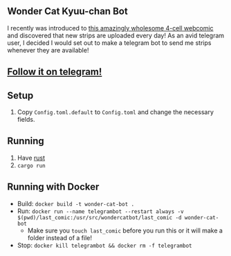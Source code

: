 ## Wonder Cat Kyuu-chan Bot

I recently was introduced to [this amazingly wholesome 4-cell webcomic](helveticascans.com/r/read/wonder-cat-kyuu-chan/) and discovered that new strips are uploaded every day! As an avid telegram user, I decided I would set out to make a telegram bot to send me strips whenever they are available!

## [Follow it on telegram!](https://t.me/wondercatkyuu)

## Setup

1. Copy `Config.toml.default` to `Config.toml` and change the necessary fields.

## Running

1. Have [rust](https://www.rust-lang.org)
2. `cargo run`

## Running with Docker

* Build: `docker build -t wonder-cat-bot .`
* Run: `docker run --name telegrambot --restart always -v $(pwd)/last_comic:/usr/src/wondercatbot/last_comic -d wonder-cat-bot`
    * Make sure you `touch last_comic` before you run this or it will make a folder instead of a file!
* Stop: `docker kill telegrambot && docker rm -f telegrambot`

